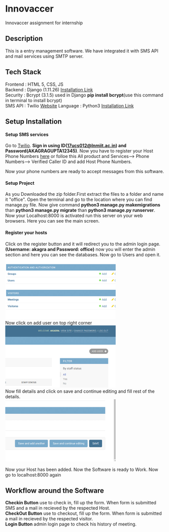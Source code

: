 # Innovaccer
Innovaccer assignment for internship

## Description
This is a entry management software. We have integrated it with SMS API and mail services using SMTP server.

## Tech Stack
Frontend : HTML 5, CSS, JS<br />
Backend  : Django (1.11.26) [Installation Link](https://www.djangoproject.com/)<br /> 
Security : Bcrypt (3.1.5) used in Django __pip install bcrypt__(use this command in terminal to install bcrypt)<br />
SMS API  : Twilio [Website](https://www.twilio.com/)
Language : Python3 [Installation Link](https://www.python.org/downloads/)

## Setup Installation

#### Setup SMS services
Go to [Twilio](https://www.twilio.com/). __Sign in using ID(17ucs012@lnmiit.ac.in) and Password(AKAGRAGUPTA12345)__. Now you have to register your Host Phone Numbers [here](https://www.twilio.com/console/phone-numbers/verified) or folloe this All product and Services--> Phone Numbers--> Verified Caller ID and add Host Phone Numbers.

Now your phone numbers are ready to accept messages from this software.

#### Setup Project
As you Downloaded the zip folder.First extract the files to a folder and name it "office". Open the terminal and go to the location where you can find manage.py file. Now give command __python3 manage.py makemigrations__ than __python3 manage.py migrate__ than __python3 manage.py runserver__. Now your Localhost:8000 is activated run this server on your web browsers. Here you can see the main screen.

#### Register your hosts
Click on the register button and it will redirect you to the admin login page.__(Username: akagra and Password: office)__ now you will enter the admin section and here you can see the databases. Now go to Users and open it.<br />
<img src = "https://github.com/Akagra007/Innovaccer/blob/master/images/User%20Model.jpeg" align = "rigth" width="350px"><br />
Now click on add user on top right corner<br />
<img src = "https://github.com/Akagra007/Innovaccer/blob/master/images/Add%20User.jpeg" align = "rigth" width="350px"><br />
Now fill details and click on save and continue editing and fill rest of the details.<br />
<img src = "https://github.com/Akagra007/Innovaccer/blob/master/images/saveandcontinue.jpeg" align = "rigth" width="350px"><br />

Now your Host has been added. Now the Software is ready to Work.
Now go to localhost:8000 again

## Workflow around the Software
__Checkin Button__ use to check in, fill up the form. When form is submitted SMS and a mail in recieved by the respected Host.<br />
__CheckOut Button__ use to checkout, fill up the form. When form is submitted a mail in recieved by the respected visitor.<br />
__Login Button__ admin login page to check his history of meeting.






